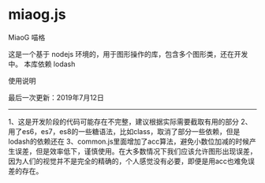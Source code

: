 # miaog.js
MiaoG 喵格

这是一个基于 nodejs 环境的，用于图形操作的库，包含多个图形类，还在开发中。
本库依赖 lodash

使用说明


最后一次更新：2019年7月12日

------

1、这是开发阶段的代码可能存在不完整，建议根据实际需要截取有用的部分
2、用了es6，es7，es8的一些糖语法，比如class，取消了部分一些依赖，但是lodash的依赖还在
3、common.js里面增加了acc算法，避免小数位加减的时候产生误差，但是效率低下，谨慎使用。在大多数情况下我们应该允许图形出现误差，因为人们的视觉并不是完全的精确的，个人感觉没有必要，即便是用acc也难免误差的存在。
